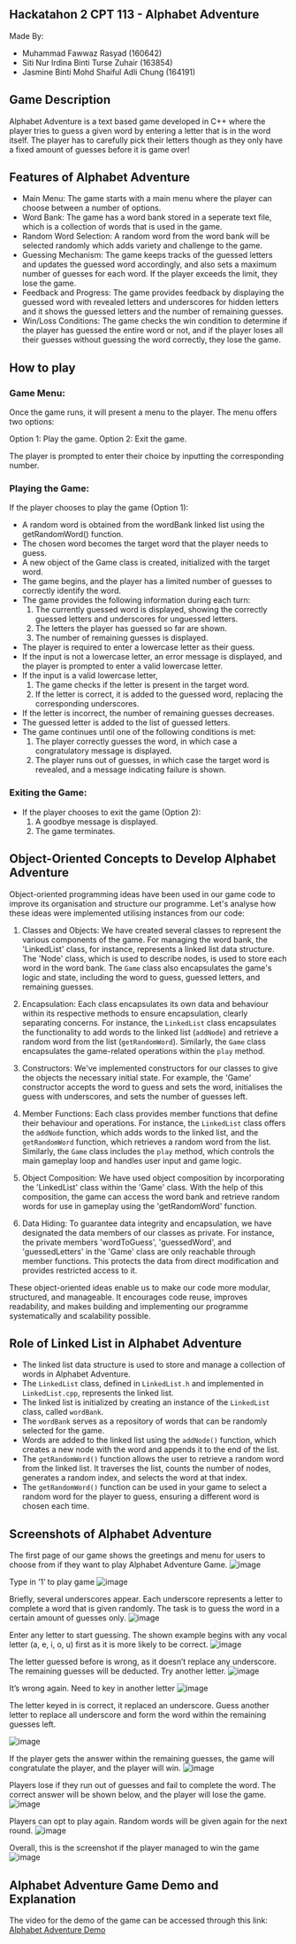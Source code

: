## Hackatahon 2 CPT 113 - Alphabet Adventure ##
Made By: 
- Muhammad Fawwaz Rasyad (160642)
- Siti Nur Irdina Binti Turse Zuhair (163854)
- Jasmine Binti Mohd Shaiful Adli Chung (164191)

## Game Description ##
Alphabet Adventure is a text based game developed in C++ where the player tries to guess a given word by entering a letter that is in the word itself. The player has to carefully pick their letters though as they only have a fixed amount of guesses before it is game over!

## Features of Alphabet Adventure ##
- Main Menu: The game starts with a main menu where the player can choose between a number of options.
- Word Bank: The game has a word bank stored in a seperate text file, which is a collection of words that is used in the game.
- Random Word Selection: A random word from the word bank will be selected randomly which adds variety and challenge to the game.
- Guessing Mechanism: The game keeps tracks of the guessed letters and updates the guessed word accordingly, and also sets a maximum number of guesses for each word. If the player exceeds the limit, they lose the game.
- Feedback and Progress: The game provides feedback by displaying the guessed word with revealed letters and underscores for hidden letters and it shows the guessed letters and the number of remaining guesses.
- Win/Loss Conditions: The game checks the win condition to determine if the player has guessed the entire word or not, and if the player loses all their guesses without guessing the word correctly, they lose the game.

## How to play ##
### Game Menu: ###

Once the game runs, it will present a menu to the player.
The menu offers two options:

Option 1: Play the game.
Option 2: Exit the game.

The player is prompted to enter their choice by inputting the corresponding number.

### Playing the Game: ###

If the player chooses to play the game (Option 1):
- A random word is obtained from the wordBank linked list using the getRandomWord() function.
- The chosen word becomes the target word that the player needs to guess.
- A new object of the Game class is created, initialized with the target word.
- The game begins, and the player has a limited number of guesses to correctly identify the word.
- The game provides the following information during each turn:
  1. The currently guessed word is displayed, showing the correctly guessed letters and     underscores for unguessed letters.
  2. The letters the player has guessed so far are shown.
  3. The number of remaining guesses is displayed.
- The player is required to enter a lowercase letter as their guess.
- If the input is not a lowercase letter, an error message is displayed, and the player is prompted to enter a valid lowercase letter.
- If the input is a valid lowercase letter, 
  1. The game checks if the letter is present in the target word.
  2. If the letter is correct, it is added to the guessed word, replacing the corresponding underscores.
- If the letter is incorrect, the number of remaining guesses decreases.
- The guessed letter is added to the list of guessed letters.
- The game continues until one of the following conditions is met:
  1. The player correctly guesses the word, in which case a congratulatory message is displayed.
  2. The player runs out of guesses, in which case the target word is revealed, and a message indicating failure is shown.

### Exiting the Game: ###

- If the player chooses to exit the game (Option 2):
  1. A goodbye message is displayed.
  2. The game terminates.


## Object-Oriented Concepts to Develop Alphabet Adventure ##
Object-oriented programming ideas have been used in our game code to improve its organisation and structure our programme. Let's analyse how these ideas were implemented utilising instances from our code:

1. Classes and Objects:
We have created several classes to represent the various components of the game. For managing the word bank, the 'LinkedList' class, for instance, represents a linked list data structure. The 'Node' class, which is used to describe nodes, is used to store each word in the word bank. The `Game` class also encapsulates the game's logic and state, including the word to guess, guessed letters, and remaining guesses.

2. Encapsulation:
Each class encapsulates its own data and behaviour within its respective methods to ensure encapsulation, clearly separating concerns. For instance, the `LinkedList` class encapsulates the functionality to add words to the linked list (`addNode`) and retrieve a random word from the list (`getRandomWord`). Similarly, the `Game` class encapsulates the game-related operations within the `play` method.

3. Constructors:
We've implemented constructors for our classes to give the objects the necessary initial state. For example, the 'Game' constructor accepts the word to guess and sets the word, initialises the guess with underscores, and sets the number of guesses left.

4. Member Functions:
Each class provides member functions that define their behaviour and operations. For instance, the `LinkedList` class offers the `addNode` function, which adds words to the linked list, and the `getRandomWord` function, which retrieves a random word from the list. Similarly, the `Game` class includes the `play` method, which controls the main gameplay loop and handles user input and game logic.

5. Object Composition:
We have used object composition by incorporating the 'LinkedList' class within the 'Game' class. With the help of this composition, the game can access the word bank and retrieve random words for use in gameplay using the 'getRandomWord' function.


6. Data Hiding:
To guarantee data integrity and encapsulation, we have designated the data members of our classes as private. For instance, the private members 'wordToGuess', 'guessedWord', and 'guessedLetters' in the 'Game' class are only reachable through member functions. This protects the data from direct modification and provides restricted access to it.

These object-oriented ideas enable us to make our code more modular, structured, and manageable. It encourages code reuse, improves readability, and makes building and implementing our programme systematically and scalability possible.

## Role of Linked List in Alphabet Adventure ##

- The linked list data structure is used to store and manage a collection of words in Alphabet Adventure.
- The `LinkedList` class, defined in `LinkedList.h` and implemented in `LinkedList.cpp`, represents the linked list.
- The linked list is initialized by creating an instance of the `LinkedList` class, called `wordBank`.
- The `wordBank` serves as a repository of words that can be randomly selected for the game.
- Words are added to the linked list using the `addNode()` function, which creates a new node with the word and appends it to the end of the list.
- The `getRandomWord()` function allows the user to retrieve a random word from the linked list. It traverses the list, counts the number of nodes, generates a random index, and selects the word at that index.
- The `getRandomWord()` function can be used in your game to select a random word for the player to guess, ensuring a different word is chosen each time.

## Screenshots of Alphabet Adventure ##

The first page of our game shows the greetings and menu for users to choose from if they want to play Alphabet Adventure Game.
![image](https://github.com/fwzrasyad/Alphabet-Adventure-CPT113/assets/121543815/d258e310-e8e0-482f-a0d7-427f477f5c89)

Type in ‘1’ to play game
![image](https://github.com/fwzrasyad/Alphabet-Adventure-CPT113/assets/121543815/f8929653-26ad-4185-998e-b88efd999b45)

Briefly, several underscores appear. Each underscore represents a letter to complete a word that is given randomly. The task is to guess the word in a certain amount of guesses only.
![image](https://github.com/fwzrasyad/Alphabet-Adventure-CPT113/assets/121543815/88a7f5c0-6b8f-44e9-a9a9-eb97c7979d91)

Enter any letter to start guessing. The shown example begins with any vocal letter (a, e, i, o, u) first as it is more likely to be correct.
![image](https://github.com/fwzrasyad/Alphabet-Adventure-CPT113/assets/121543815/7a1b13a2-4196-4e25-a3df-7dec1129ca16)

The letter guessed before is wrong, as it doesn’t replace any underscore. The remaining guesses will be deducted. Try another letter.
![image](https://github.com/fwzrasyad/Alphabet-Adventure-CPT113/assets/121543815/7d5e359f-d78f-4eb1-92a1-d938d37bc9d4)

It’s wrong again. Need to key in another letter
![image](https://github.com/fwzrasyad/Alphabet-Adventure-CPT113/assets/121543815/dc0d6bb2-79de-4ca5-a864-27de61e9853a)

The letter keyed in is correct, it replaced an underscore. Guess another letter to replace all underscore and form the word within the remaining guesses left.

![image](https://github.com/fwzrasyad/Alphabet-Adventure-CPT113/assets/121543815/49b53184-6fbc-4ad5-a41e-396f3b09e105)

If the player gets the answer within the remaining guesses, the game will congratulate the player, and the player will win.
![image](https://github.com/fwzrasyad/Alphabet-Adventure-CPT113/assets/121543815/4c2e0739-e123-4648-bfe8-b703081bab53)

Players lose if they run out of guesses and fail to complete the word. The correct answer will be shown below, and the player will lose the game.
![image](https://github.com/fwzrasyad/Alphabet-Adventure-CPT113/assets/121543815/1400d5fc-8c8f-409c-9c9d-c12a56f00ee7)

Players can opt to play again. Random words will be given again for the next round. 
![image](https://github.com/fwzrasyad/Alphabet-Adventure-CPT113/assets/121543815/67d40bdd-63c6-4bb9-a946-352f47bfb78b)

Overall, this is the screenshot if the player managed to win the game
![image](https://github.com/fwzrasyad/Alphabet-Adventure-CPT113/assets/121543815/efdd1303-e6d6-485d-8188-4f6fee18a42c)

## Alphabet Adventure Game Demo and Explanation ##
The video for the demo of the game can be accessed through this link:
[Alphabet Adventure Demo](https://youtu.be/y8AutS787_I)











